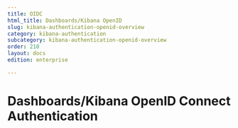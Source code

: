 ```yaml
---
title: OIDC
html_title: Dashboards/Kibana OpenID
slug: kibana-authentication-openid-overview
category: kibana-authentication
subcategory: kibana-authentication-openid-overview
order: 210
layout: docs
edition: enterprise

---
```

<!---
Copyright 2021 floragunn GmbH
-->

# Dashboards/Kibana OpenID Connect Authentication

